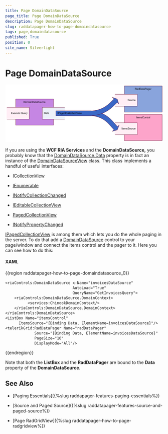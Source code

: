 ```yaml
---
title: Page DomainDataSource
page_title: Page DomainDataSource
description: Page DomainDataSource
slug: raddatapager-how-to-page-domaindatasource
tags: page,domaindatasource
published: True
position: 0
site_name: Silverlight
---
```


# Page DomainDataSource


 ![](images/RadDataPager_How_To_PageDomainDataSource_01.png)

If you are using the __WCF RIA Services__ and the __DomainDataSource,__ you probably know that the [DomainDataSource.Data](http://msdn.microsoft.com/en-us/library/system.windows.controls.domaindatasource.data%28VS.91%29.aspx) property is in fact an instance of the [DomainDataSourceView](http://msdn.microsoft.com/en-us/library/system.windows.controls.ria.domaindatasourceview%28VS.91%29.aspx) class. This class implements a handful of useful interfaces:

* [ICollectionView](http://msdn.microsoft.com/en-us/library/system.componentmodel.icollectionview.aspx)

* [IEnumerable](http://msdn.microsoft.com/en-us/library/system.collections.ienumerable.aspx)

* [INotifyCollectionChanged](http://msdn.microsoft.com/en-us/library/system.collections.specialized.inotifycollectionchanged.aspx)

* [IEditableCollectionView](http://msdn.microsoft.com/en-us/library/system.componentmodel.ieditablecollectionview.aspx)

* [PagedCollectionView](http://msdn.microsoft.com/en-us/library/system.componentmodel.ipagedcollectionview%28VS.95%29.aspx)

* [INotifyPropertyChanged](http://msdn.microsoft.com/en-us/library/system.componentmodel.inotifypropertychanged.aspx)

[IPagedCollectionView](http://msdn.microsoft.com/en-us/library/system.componentmodel.ipagedcollectionview%28VS.95%29.aspx) is among them which lets you do the whole paging in the server. To do that add a [DomainDataSource](http://msdn.microsoft.com/en-us/library/system.windows.controls.domaindatasource%28VS.91%29.aspx) control to your page/window and connect the items control and the pager to it. Here you can see how to do this:

#### __XAML__
{{region raddatapager-how-to-page-domaindatasource_0}}

	<riaControls:DomainDataSource x:Name="invoicesDataSource"
	                              AutoLoad="True"
	                              QueryName="GetInvoicesQuery">
	    <riaControls:DomainDataSource.DomainContext>
	          <services:ChinookDomainContext/>
	    </riaControls:DomainDataSource.DomainContext>
	</riaControls:DomainDataSource>
	<ListBox Name="itemsControl"
	      ItemsSource="{Binding Data, ElementName=invoicesDataSource}"/>
	<telerikGrid:RadDataPager Name="radDataPager"
	             Source="{Binding Data, ElementName=invoicesDataSource}"
	             PageSize="10"
	             DisplayMode="All"/>
{{endregion}}



Note that both the __ListBox__ and the __RadDataPager__ are bound to the __Data__ property of the __DomainDataSource__. 

## See Also

 * [Paging Essentials]({%slug raddapager-features-paging-essentials%})

 * [Source and Paged Source]({%slug raddatapager-features-source-and-paged-source%})

 * [Page RadGridView]({%slug raddatapager-how-to-page-radgridview%})

